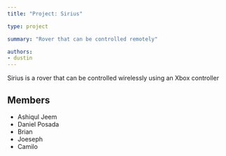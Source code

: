 ```yaml
---
title: "Project: Sirius"

type: project

summary: "Rover that can be controlled remotely"

authors:
- dustin
---
```


Sirius is a rover that can be controlled wirelessly using an Xbox controller

## Members

- Ashiqul Jeem
- Daniel Posada
- Brian
- Joeseph
- Camilo
